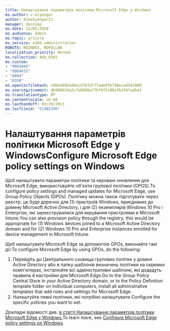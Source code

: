 ```yaml
---
title: Налаштування параметрів політики Microsoft Edge у Windows
ms.author: v-aiyengar
author: AshaIyengar21
manager: dansimp
ms.date: 12/05/2020
ms.audience: Admin
ms.topic: article
ms.service: o365-administration
ROBOTS: NOINDEX, NOFOLLOW
localization_priority: Normal
ms.collection: Adm_O365
ms.custom:
- "9003845"
- "9004632"
- "6894"
- "8358"
ms.openlocfilehash: e9bb489b4d8ecd76fd777ade9fb740ecad542900
ms.sourcegitcommit: db908b3da2c7a6508a77bf4f2c80afb294fadbd1
ms.translationtype: MT
ms.contentlocale: uk-UA
ms.lasthandoff: 03/29/2021
ms.locfileid: "51402396"
---
```

# <a name="configure-microsoft-edge-policy-settings-on-windows"></a><span data-ttu-id="ee680-102">Налаштування параметрів політики Microsoft Edge у Windows</span><span class="sxs-lookup"><span data-stu-id="ee680-102">Configure Microsoft Edge policy settings on Windows</span></span>

<span data-ttu-id="ee680-103">Щоб налаштувати параметри політики та керовані оновлення для Microsoft Edge, використовуйте об'єкти групової політики (GPOS).</span><span class="sxs-lookup"><span data-stu-id="ee680-103">To configure policy settings and managed updates for Microsoft Edge, use Group Policy Objects (GPOs).</span></span> <span data-ttu-id="ee680-104">Політику можна також підготувати через реєстр. це буде доречно для (1) пристроїв Windows, приєднаних до домену Microsoft Active Directory, і для (2) екземплярів Windows 10 Pro і Enterprise, які зареєструвалися для керування пристроями в Microsoft Intune.</span><span class="sxs-lookup"><span data-stu-id="ee680-104">You can also provision policy through the registry; this would be appropriate for (1) Windows devices joined to a Microsoft Active Directory domain and for (2) Windows 10 Pro and Enterprise instances enrolled for device management in Microsoft Intune.</span></span>

<span data-ttu-id="ee680-105">Щоб налаштувати Microsoft Edge за допомогою GPOs, виконайте такі дії:</span><span class="sxs-lookup"><span data-stu-id="ee680-105">To configure Microsoft Edge by using GPOs, do the following:</span></span>

1. <span data-ttu-id="ee680-106">Перейдіть до Центрального сховища групових політик у домені Active Directory або в папку шаблонів визначень політики на окремих комп'ютерах, інсталюйте всі адміністративні шаблони, які додадуть правила й настройки для Microsoft Edge.</span><span class="sxs-lookup"><span data-stu-id="ee680-106">Go to the Group Policy Central Store in your Active Directory domain, or to the Policy Definition template folder on individual computers, install all administrative templates that add rules and settings for Microsoft Edge.</span></span>
2. <span data-ttu-id="ee680-107">Налаштуйте певні політики, які потрібно налаштувати.</span><span class="sxs-lookup"><span data-stu-id="ee680-107">Configure the specific policies you want to set.</span></span>

<span data-ttu-id="ee680-108">Докладні відомості див. [в статті Налаштування параметрів політики Microsoft Edge у Windows.](https://go.microsoft.com/fwlink/?linkid=2135024)</span><span class="sxs-lookup"><span data-stu-id="ee680-108">To learn more, see [Configure Microsoft Edge policy settings on Windows](https://go.microsoft.com/fwlink/?linkid=2135024).</span></span>
